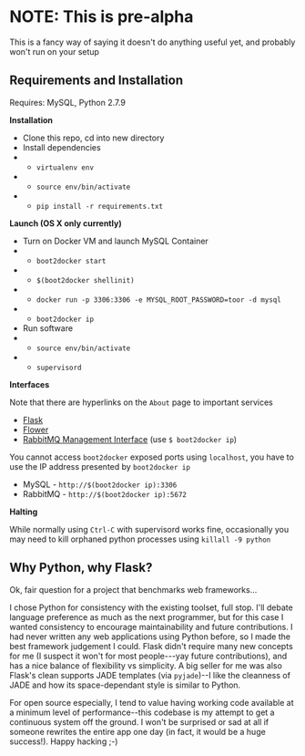 
# NOTE: This is pre-alpha

This is a fancy way of saying it doesn't do anything useful yet, and probably won't run on your setup

Requirements and Installation
-----------------------------

Requires: MySQL, Python 2.7.9

**Installation**

* Clone this repo, cd into new directory
* Install dependencies
* * `virtualenv env`
* * `source env/bin/activate`
* * `pip install -r requirements.txt`

**Launch (OS X only currently)**

* Turn on Docker VM and launch MySQL Container
* * `boot2docker start`
* * `$(boot2docker shellinit)`
* * `docker run -p 3306:3306 -e MYSQL_ROOT_PASSWORD=toor -d mysql`
* * `boot2docker ip`
* Run software
* * `source env/bin/activate`
* * `supervisord`

**Interfaces**

Note that there are hyperlinks on the `About` page to important services

* [Flask](http://127.0.0.1:5000/)
* [Flower](http://localhost:5555/)
* [RabbitMQ Management Interface](http://192.168.59.103:15672/) (use `$ boot2docker ip`)

You cannot access `boot2docker` exposed ports using `localhost`, you
have to use the IP address presented by `boot2docker ip`

* MySQL - `http://$(boot2docker ip):3306`
* RabbitMQ - `http://$(boot2docker ip):5672`

**Halting**

While normally using `Ctrl-C` with supervisord works fine, occasionally
you may need to kill orphaned python processes using `killall -9 python`

Why Python, why Flask?
----------------------

Ok, fair question for a project that benchmarks web frameworks...

I chose Python for consistency with the existing toolset, full stop.
I'll debate language preference as much as the next programmer, but 
for this case I wanted consistency to encourage maintainability and 
future contributions. I had never written any web applications using 
Python before, so I made the best framework judgement I could. 
Flask didn't require many new concepts for me (I suspect it won't for 
most people---yay future contributions), and has a nice balance of 
flexibility vs simplicity. 
A big seller for me was also Flask's clean supports JADE templates
(via `pyjade`)--I like the cleanness of JADE and how its space-dependant 
style is similar to Python. 

For open source especially, I tend to value having
working code available at a minimum level of performance--this 
codebase is my attempt to get a continuous system off the ground.
I won't be surprised or sad at all if someone rewrites the entire 
app one day (in fact, it would be a huge success!). Happy hacking ;-)


